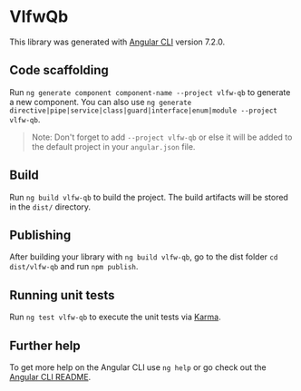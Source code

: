 # VlfwQb

This library was generated with [Angular CLI](https://github.com/angular/angular-cli) version 7.2.0.

## Code scaffolding

Run `ng generate component component-name --project vlfw-qb` to generate a new component. You can also use `ng generate directive|pipe|service|class|guard|interface|enum|module --project vlfw-qb`.
> Note: Don't forget to add `--project vlfw-qb` or else it will be added to the default project in your `angular.json` file. 

## Build

Run `ng build vlfw-qb` to build the project. The build artifacts will be stored in the `dist/` directory.

## Publishing

After building your library with `ng build vlfw-qb`, go to the dist folder `cd dist/vlfw-qb` and run `npm publish`.

## Running unit tests

Run `ng test vlfw-qb` to execute the unit tests via [Karma](https://karma-runner.github.io).

## Further help

To get more help on the Angular CLI use `ng help` or go check out the [Angular CLI README](https://github.com/angular/angular-cli/blob/master/README.md).
